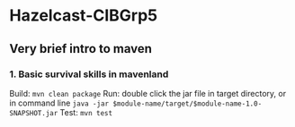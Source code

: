 # Hazelcast-CIBGrp5

## Very brief intro to maven

### 1. Basic survival skills in mavenland
Build:
```mvn clean package```
Run: double click the jar file in target directory, or in command line
```java -jar $module-name/target/$module-name-1.0-SNAPSHOT.jar```
Test:
```mvn test```
